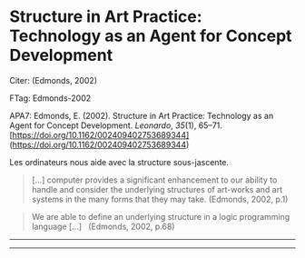 Structure in Art Practice: Technology as an Agent for Concept Development
=========================================================================



Citer: (Edmonds, 2002)

FTag: Edmonds-2002

APA7: Edmonds, E. (2002). Structure in Art Practice: Technology as an Agent for Concept Development. _Leonardo_, _35_(1), 65–71. [https://doi.org/10.1162/002409402753689344] (https://doi.org/10.1162/002409402753689344)



Les ordinateurs nous aide avec la structure sous-jascente.

> [...] computer provides a significant enhancement to our ability to handle and consider the underlying structures of art-works and art systems in the many forms that they may take. (Edmonds, 2002, p.1)



>We are able to define an underlying structure in a logic programming language [...]   (Edmonds, 2002, p.68)






----

----

